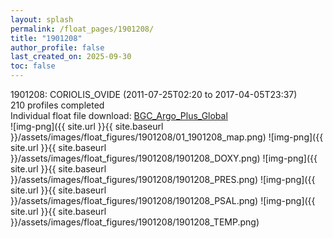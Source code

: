 ```yaml
---
layout: splash
permalink: /float_pages/1901208/
title: "1901208"
author_profile: false
last_created_on: 2025-09-30
toc: false
---
```

 
1901208: CORIOLIS_OVIDE (2011-07-25T02:20 to 2017-04-05T23:37)\
210 profiles completed\
Individual float file download: [BGC_Argo_Plus_Global](https://ftp.soest.hawaii.edu/bgc_argo_plus/Individual_Floats/outliers_removed/1901208_Sprof_processed.nc)\
![img-png]({{ site.url }}{{ site.baseurl }}/assets/images/float_figures/1901208/01_1901208_map.png)
![img-png]({{ site.url }}{{ site.baseurl }}/assets/images/float_figures/1901208/1901208_DOXY.png)
![img-png]({{ site.url }}{{ site.baseurl }}/assets/images/float_figures/1901208/1901208_PRES.png)
![img-png]({{ site.url }}{{ site.baseurl }}/assets/images/float_figures/1901208/1901208_PSAL.png)
![img-png]({{ site.url }}{{ site.baseurl }}/assets/images/float_figures/1901208/1901208_TEMP.png)
